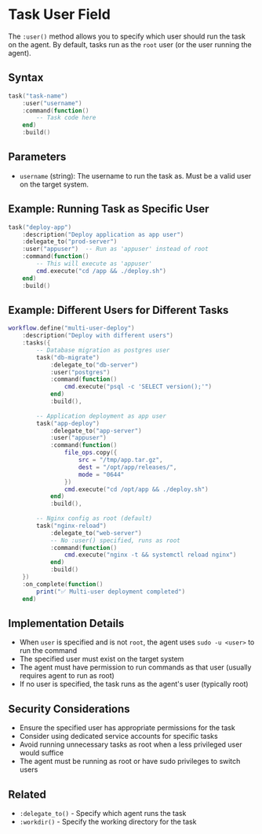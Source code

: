 # Task User Field

The `:user()` method allows you to specify which user should run the task on the agent. By default, tasks run as the `root` user (or the user running the agent).

## Syntax

```lua
task("task-name")
    :user("username")
    :command(function()
        -- Task code here
    end)
    :build()
```

## Parameters

- `username` (string): The username to run the task as. Must be a valid user on the target system.

## Example: Running Task as Specific User

```lua
task("deploy-app")
    :description("Deploy application as app user")
    :delegate_to("prod-server")
    :user("appuser")  -- Run as 'appuser' instead of root
    :command(function()
        -- This will execute as 'appuser'
        cmd.execute("cd /app && ./deploy.sh")
    end)
    :build()
```

## Example: Different Users for Different Tasks

```lua
workflow.define("multi-user-deploy")
    :description("Deploy with different users")
    :tasks({
        -- Database migration as postgres user
        task("db-migrate")
            :delegate_to("db-server")
            :user("postgres")
            :command(function()
                cmd.execute("psql -c 'SELECT version();'")
            end)
            :build(),
            
        -- Application deployment as app user
        task("app-deploy")
            :delegate_to("app-server")
            :user("appuser")
            :command(function()
                file_ops.copy({
                    src = "/tmp/app.tar.gz",
                    dest = "/opt/app/releases/",
                    mode = "0644"
                })
                cmd.execute("cd /opt/app && ./deploy.sh")
            end)
            :build(),
            
        -- Nginx config as root (default)
        task("nginx-reload")
            :delegate_to("web-server")
            -- No :user() specified, runs as root
            :command(function()
                cmd.execute("nginx -t && systemctl reload nginx")
            end)
            :build()
    })
    :on_complete(function()
        print("✅ Multi-user deployment completed")
    end)
```

## Implementation Details

- When `user` is specified and is not `root`, the agent uses `sudo -u <user>` to run the command
- The specified user must exist on the target system
- The agent must have permission to run commands as that user (usually requires agent to run as root)
- If no user is specified, the task runs as the agent's user (typically root)

## Security Considerations

- Ensure the specified user has appropriate permissions for the task
- Consider using dedicated service accounts for specific tasks
- Avoid running unnecessary tasks as root when a less privileged user would suffice
- The agent must be running as root or have sudo privileges to switch users

## Related

- `:delegate_to()` - Specify which agent runs the task
- `:workdir()` - Specify the working directory for the task
